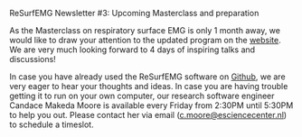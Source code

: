 ReSurfEMG Newsletter #3: Upcoming Masterclass and preparation

As the Masterclass on respiratory surface EMG is only 1 month away, we would like to draw your attention to the updated program on the [website](https://www.lorentzcenter.nl/surface-emg-of-respiratory-muscles-innovative-analyses-to-daily-practice.html). We are very much looking forward to 4 days of inspiring talks and discussions!

In case you have already used the ReSurfEMG software on [Github](https://github.com/ReSurfEMG/ReSurfEMG), we are very eager to hear your thoughts and ideas. 
In case you are having trouble getting it to run on your own computer, our research software engineer Candace Makeda Moore is available every Friday from 2:30PM until 5:30PM to help you out. Please contact her via email (c.moore@esciencecenter.nl) to schedule a timeslot.
 